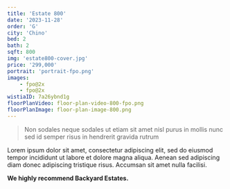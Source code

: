 ```yaml
---
title: 'Estate 800'
date: '2023-11-28'
order: 'G'
city: 'Chino'
bed: 2
bath: 2
sqft: 800
img: 'estate800-cover.jpg'
price: '299,000'
portrait: 'portrait-fpo.png'
images:
    - fpo@2x
    - fpo@2x
wistiaID: 7a26ybnd1g
floorPlanVideo: floor-plan-video-800-fpo.png
floorPlanImage: floor-plan-image-800.png
---
```


> Non sodales neque sodales ut etiam sit amet nisl purus in mollis nunc sed id semper risus in hendrerit gravida rutrum

Lorem ipsum dolor sit amet, consectetur adipiscing elit, sed do eiusmod tempor incididunt ut labore et dolore magna aliqua. Aenean sed adipiscing diam donec adipiscing tristique risus. Accumsan sit amet nulla facilisi.

**We highly recommend Backyard Estates.**
